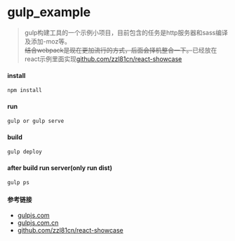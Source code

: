 # gulp_example
> gulp构建工具的一个示例小项目，目前包含的任务是http服务器和sass编译及添加-moz等。<br/>
<del>结合webpack是现在更加流行的方式，后面会择机整合一下。</del>已经放在react示例里面实现[github.com/zzl81cn/react-showcase](https://github.com/zzl81cn/react-showcase/)

#### install
``` bash
npm install
```

#### run
``` bash
gulp or gulp serve
```

#### build
``` bash
gulp deploy
```

#### after build run server(only run dist)
``` bash
gulp ps
```

#### 参考链接
- [gulpjs.com](http://gulpjs.com/)
- [gulpjs.com.cn](http://gulpjs.com.cn/)
- [github.com/zzl81cn/react-showcase](https://github.com/zzl81cn/react-showcase/)

